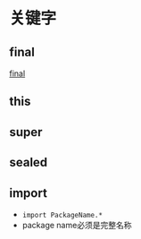 # 关键字

## final

[final](Java_Keyword_Final.md)

## this

## super

## sealed

## import

- `import PackageName.*`
- package name必须是完整名称